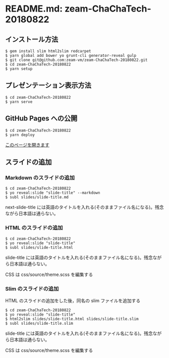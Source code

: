 # README.md: zeam-ChaChaTech-20180822

## インストール方法

```
$ gem install slim html2slim redcarpet
$ yarn global add bower yo grunt-cli generator-reveal gulp
$ git clone git@github.com:zeam-vm/zeam-ChaChaTech-20180822.git
$ cd zeam-ChaChaTech-20180822
$ yarn setup
```

## プレゼンテーション表示方法

```
$ cd zeam-ChaChaTech-20180822
$ yarn serve
```

## GitHub Pages への公開

```
$ cd zeam-ChaChaTech-20180822
$ yarn deploy
```

[このページを開きます](https://zeam-vm.github.io/zeam-ChaChaTech-20180822/)

## スライドの追加

### Markdown のスライドの追加

```
$ cd zeam-ChaChaTech-20180822
$ yo reveal:slide "slide-title" --markdown
$ subl slides/slide-title.md
```

next-slide-title には英語のタイトルを入れる(そのままファイル名になる)。残念ながら日本語は通らない。

### HTML のスライドの追加

```
$ cd zeam-ChaChaTech-20180822
$ yo reveal:slide "slide-title"
$ subl slides/slide-title.html
```

slide-title には英語のタイトルを入れる(そのままファイル名になる)。残念ながら日本語は通らない。

CSS は css/source/theme.scss を編集する

### Slim のスライドの追加

HTML のスライドの追加をした後，同名の slim ファイルを追加する

```
$ cd zeam-ChaChaTech-20180822
$ yo reveal:slide "slide-title"
$ html2slim slides/slide-title.html slides/slide-title.slim
$ subl slides/slide-title.slim
```

slide-title には英語のタイトルを入れる(そのままファイル名になる)。残念ながら日本語は通らない。

CSS は css/source/theme.scss を編集する
